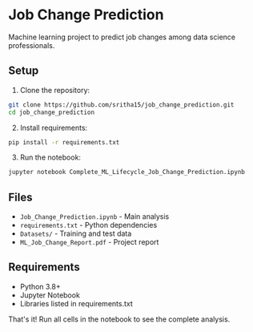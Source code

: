 # Job Change Prediction

Machine learning project to predict job changes among data science professionals.

## Setup

1. Clone the repository:
```bash
git clone https://github.com/sritha15/job_change_prediction.git
cd job_change_prediction
```

2. Install requirements:
```bash
pip install -r requirements.txt
```

3. Run the notebook:
```bash
jupyter notebook Complete_ML_Lifecycle_Job_Change_Prediction.ipynb
```

## Files

- `Job_Change_Prediction.ipynb` - Main analysis
- `requirements.txt` - Python dependencies
- `Datasets/` - Training and test data
- `ML_Job_Change_Report.pdf` - Project report

## Requirements

- Python 3.8+
- Jupyter Notebook
- Libraries listed in requirements.txt

That's it! Run all cells in the notebook to see the complete analysis. 
